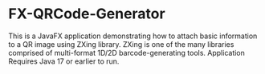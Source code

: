 # FX-QRCode-Generator
This is a JavaFX application demonstrating how to attach basic information to a QR image using ZXing library. ZXing is one of the many libraries comprised of multi-format 1D/2D barcode-generating tools. Application Requires Java 17 or earlier to run. 

